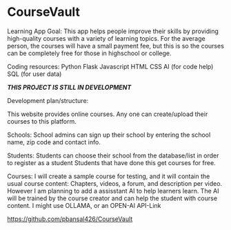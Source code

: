 # CourseVault
Learning App
Goal: This app helps people improve their skills by providing high-quality courses with a variety of learning topics. For the average person, the courses will have a small payment fee, but this is so the courses can be completely free for those in highschool or college.

Coding resources: 
Python
Flask
Javascript
HTML
CSS
AI (for code help)
SQL (for user data)



***THIS PROJECT IS STILL IN DEVELOPMENT***

Development plan/structure:

This website provides online courses. Any one can create/upload their courses to this platform.

Schools:
School admins can sign up their school by entering the school name, zip code and contact info.

Students: 
Students can choose their school from the database/list in order to register as a student
Students that have done this get courses for free.

Courses:
I will create a sample course for testing, and it will contain the usual course content: Chapters, videos, a forum, and description per video. However I am planning to add a assisstant AI to help learners learn. The AI will be trained by the course creator and can help the student with course content.
I might use OLLAMA, or an OPEN-AI API-Link



https://github.com/pbansal426/CourseVault







